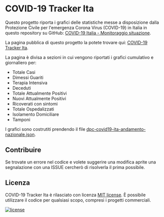 # COVID-19 Tracker Ita

Questo progetto riporta i grafici delle statistiche messe a disposizione dalla Protezione Civile per l'emergenza Corona Virus (COVID-19) in Italia in questo repository su GitHub: [COVID-19 Italia - Monitoraggio situazione](https://github.com/pcm-dpc/COVID-19).

La pagina pubblica di questo progetto la potete trovare qui: [COVID-19 Tracker Ita](https://polilluminato.github.io/covid19trackerita/).

La pagina è divisa a sezioni in cui vengono riportati i grafici cumulativo e giornaliero per:

 - Totale Casi
 - Dimessi Guariti
 - Terapia Intensiva
 - Deceduti
 - Totale Attualmente Positivi
 - Nuovi Attualmente Positivi
 - Ricoverati con sintomi
 - Totale Ospedalizzati
 - Isolamento Domiciliare
 - Tamponi

I grafici sono costrutiti prendendo il file [dpc-covid19-ita-andamento-nazionale.json](https://github.com/pcm-dpc/COVID-19/blob/master/dati-json/dpc-covid19-ita-andamento-nazionale.json).

## Contribuire

Se trovate un errore nel codice e volete suggerire una modifica aprite una segnalazione con una ISSUE cercherò di risolverla il prima possibile.

## Licenza

COVID-19 Tracker Ita è rilasciato con licenza [MIT license](LICENSE.md). È possibile utilizzare il codice per qualsiasi scopo, compresi i progetti commerciali.

[![license](https://img.shields.io/badge/License-MIT-yellow.svg)](https://opensource.org/licenses/MIT)